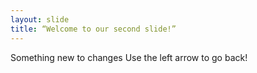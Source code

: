 ```yaml
---
layout: slide
title: “Welcome to our second slide!”
---
```

Something new to changes
Use the left arrow to go back!
